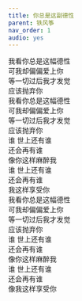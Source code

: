 ```yaml
---
title: 你总是这副德性
parent: 铁风筝
nav_order: 1
audio: yes
---
```


我看你总是这幅德性  
可我却偏偏爱上你  
等一切过后我才发觉  
应该抛弃你  
我看你总是这幅德性  
可我却偏偏爱上你  
等一切过后我才发觉  
应该抛弃你  
谁 世上还有谁  
还会再有谁  
像你这样麻醉我  
谁 世上还有谁  
还会再有谁  
我这样享受你  
我看你总是这幅德性  
可我却偏偏爱上你  
等一切过后我才发觉  
应该抛弃你  
谁 世上还有谁  
还会再有谁  
像你这样麻醉我  
谁 世上还有谁  
还会再有谁  
像我这样享受你